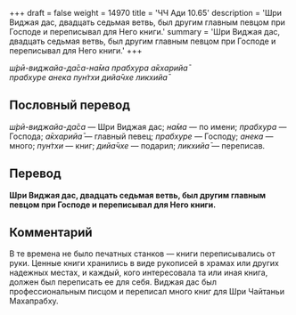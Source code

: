 +++
draft = false
weight = 14970
title = 'ЧЧ Ади 10.65'
description = 'Шри Виджая дас, двадцать седьмая ветвь, был другим главным певцом при Господе и переписывал для Него книги.'
summary = 'Шри Виджая дас, двадцать седьмая ветвь, был другим главным певцом при Господе и переписывал для Него книги.'
+++

_ш́рӣ-виджайа-да̄са-на̄ма прабхура а̄кхарийа̄  
прабхуре анека пун̇тхи дийа̄чхе ликхийа̄_

## Пословный перевод

_ш́рӣ_\-_виджайа_\-_да̄са_ — Шри Виджая дас; _на̄ма_ — по имени; _прабхура_ — Господа; _а̄кхарийа̄_ — главный певец; _прабхуре_ — Господу; _анека_ — много; _пун̇тхи_ — книг; _дийа̄чхе_ — подарил; _ликхийа̄_ — переписав.

## Перевод

**Шри Виджая дас, двадцать седьмая ветвь, был другим главным певцом при Господе и переписывал для Него книги.**

## Комментарий

В те времена не было печатных станков — книги переписывались от руки. Ценные книги хранились в виде рукописей в храмах или других надежных местах, и каждый, кого интересовала та или иная книга, должен был переписать ее для себя. Виджая дас был профессиональным писцом и переписал много книг для Шри Чайтаньи Махапрабху.
